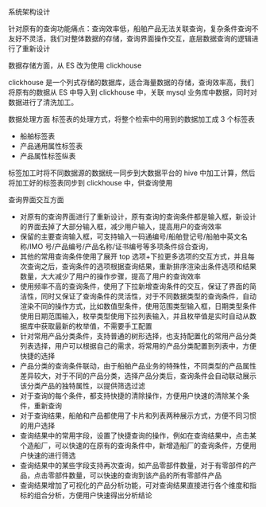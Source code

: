 系统架构设计

针对原有的查询功能痛点：查询效率低，船舶产品无法关联查询，复杂条件查询不友好不灵活，我们对整体数据的存储，查询界面操作交互，底层数据查询的逻辑进行了重新设计

数据存储方面，从 ES 改为使用 clickhouse

clickhouse 是一个列式存储的数据库，适合海量数据的存储，查询效率高，我们将原有的数据从 ES 中导入到 clickhouse 中，关联 mysql 业务库中数据，同时对数据进行了清洗加工。

数据处理方面
标签表的处理方式，将整个检索中的用到的数据加工成 3 个标签表

- 船舶标签表
- 产品通用属性标签表
- 产品属性标签纵表

标签加工时将不同数据源的数据统一同步到大数据平台的 hive 中加工计算，然后将加工好的标签表同步到 clickhouse 中，供查询使用

查询界面交互方面

- 对原有的查询界面进行了重新设计，原有查询的查询条件都是输入框，新设计的界面去掉了大部分输入框，减少用户输入，提高用户的查询效率
- 保留的主要查询输入框，可支持输入一码通编号/船舶登记号/船舶中英文名称/IMO 号/产品编号/产品名称/证书编号等多项条件综合查询，
- 其他的常用查询条件使用了展开 top 选项+下拉更多选项的交互方式，并且每次查询之后，查询条件的选项根据查询结果，重新排序渲染出条件选项和结果数量，大大减少了用户的操作步骤，提高了用户的查询效率
- 使用频率不高的查询条件，使用了下拉新增查询条件的交互，保证了界面的简洁性，同时又保证了查询条件的灵活性，对于不同数据类型的查询条件，自动渲染不同的操作方式，比如数值型条件，使用范围类型输入框，日期类型条件使用日期范围输入，枚举类型使用下拉列表输入，并且枚举值是实时自动从数据库中获取最新的枚举值，不需要手工配置
- 针对常用产品分类条件，支持普通的树形选择，也支持配置化的常用产品分类列表选择，用户可以根据自己的需求，将常用的产品分类配置到列表中，方便快捷的选择
- 产品分类的查询条件联动，由于船舶产品业务的特殊性，不同类型的产品属性差异较大，对于不同的产品分类，选择产品分类后，查询条件会自动联动展示该分类产品的独特属性，以提供筛选过滤
- 对于查询的每个条件，都支持快捷的清除操作，方便用户快速的清除某个条件，重新查询
- 对于查询结果，船舶和产品都使用了卡片和列表两种展示方式，方便不同习惯的用户选择
- 查询结果中的常用字段，设置了快捷查询的操作，例如在查询结果中，点击某个造船厂，可以快速的在原有的查询条件中，新增造船厂的查询条件，方便用户快速的进行筛选
- 查询结果中的某些字段支持再次查询，如产品零部件数量，对于有零部件的产品，点击零部件数量，可以快速的查询到该产品的所有零部件产品
- 查询结果增加了可视化的产品分析功能，可对查询结果直接进行各个维度和指标的组合分析，方便用户快速得出分析结论

